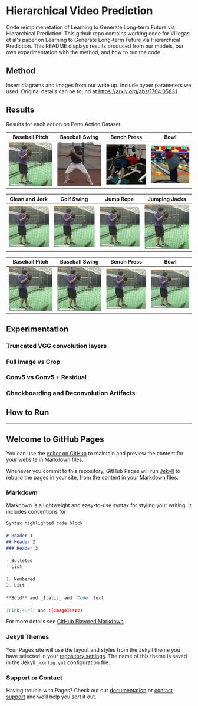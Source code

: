# Hierarchical Video Prediction

Code reimplmenetation of Learning to Generate Long-term Future via Hierarchical Prediction! This github repo contains working code for Villegas et al's paper on Learning to Generate Long-term Future via Hierarchical Prediction. This README displays results produced from our models, our own experimentation with the method, and how to run the code.

## Method

Insert diagrams and images from our write up.
Include hyper parameters we used.
Original details can be found at https://arxiv.org/abs/1704.05831.

## Results
Results for each action on Penn Action Dataset 

|   Baseball Pitch   |  Baseball Swing  | Bench Press | Bowl |
| ------------- |:-------------:|:-----:|:-----:|
| ![alt text][pitch]  | ![alt text_2][swing] | ![alt text_3][bench]| ![alt text_4][bowl] |

|   Clean and Jerk  |  Golf Swing  | Jump Rope | Jumping Jacks |
| ------------- |:-------------:|:-----:|:-----:|
| ![alt text][pitch]  | ![alt text_2][pitch] | ![alt text_3][pitch]| ![alt text_4][pitch] |

|   Baseball Pitch   |  Baseball Swing  | Bench Press | Bowl |
| ------------- |:-------------:|:-----:|:-----:|
| ![alt text][pitch]  | ![alt text_2][pitch] | ![alt text_3][pitch]| ![alt text_4][pitch] |


[pitch]: https://github.com/ZhongxiaYan/video_prediction/blob/master/src/0050.gif 
[swing]: https://github.com/ZhongxiaYan/video_prediction/blob/master/src/0280.gif 
[bench]: https://github.com/ZhongxiaYan/video_prediction/blob/master/src/0441.gif 
[bowl]: https://github.com/ZhongxiaYan/video_prediction/blob/master/src/0544.gif 

## Experimentation
### Truncated VGG convolution layers

### Full Image vs Crop

### Conv5 vs Conv5 + Residual 

### Checkboarding and Deconvolution Artifacts

## How to Run

---
## Welcome to GitHub Pages

You can use the [editor on GitHub](https://github.com/ZhongxiaYan/video_prediction/edit/master/README.md) to maintain and preview the content for your website in Markdown files.

Whenever you commit to this repository, GitHub Pages will run [Jekyll](https://jekyllrb.com/) to rebuild the pages in your site, from the content in your Markdown files.

### Markdown

Markdown is a lightweight and easy-to-use syntax for styling your writing. It includes conventions for

```markdown
Syntax highlighted code block

# Header 1
## Header 2
### Header 3

- Bulleted
- List

1. Numbered
2. List

**Bold** and _Italic_ and `Code` text

[Link](url) and ![Image](src)
```

For more details see [GitHub Flavored Markdown](https://guides.github.com/features/mastering-markdown/).

### Jekyll Themes

Your Pages site will use the layout and styles from the Jekyll theme you have selected in your [repository settings](https://github.com/ZhongxiaYan/video_prediction/settings). The name of this theme is saved in the Jekyll `_config.yml` configuration file.

### Support or Contact

Having trouble with Pages? Check out our [documentation](https://help.github.com/categories/github-pages-basics/) or [contact support](https://github.com/contact) and we’ll help you sort it out.


